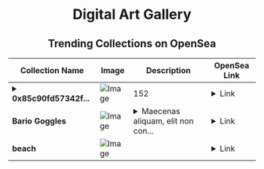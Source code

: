 <div align="center">

# Digital Art Gallery

## Trending Collections on OpenSea

| Collection Name                       | Image                                                                                     | Description                       | OpenSea Link                                                                                          |
|---------------------------------------|-------------------------------------------------------------------------------------------|-----------------------------------|--------------------------------------------------------------------------------------------------------|
| **<details><summary>0x85c90fd57342f...</summary>0x85c90fd57342f11d98be44c8c0f5a17eb0c8250a</details>** | ![Image](https://i.seadn.io/s/raw/files/2f34fc78d11ca7dda7286dc12b0d0022.jpg?w=500&auto=format?w=200&auto=format) | 152 | <details><summary>Link</summary>[0x85c90fd57342f11d98be44c8c0f5a17eb0c8250a](https://opensea.io/collection/0x85c90fd57342f11d98be44c8c0f5a17eb0c8250a)</details> |
| **Bario Goggles** | ![Image](https://i.seadn.io/s/raw/files/7f9d34f58194669adad1d17d0902bd5b.png?w=500&auto=format?w=200&auto=format) | <details><summary>Maecenas aliquam, elit non con...</summary>Maecenas aliquam, elit non consequat dictum, mauris nisl tincidunt nulla.</details> | <details><summary>Link</summary>[Bario Goggles](https://opensea.io/collection/bario-goggles)</details> |
| **beach** | ![Image](https://i.seadn.io/s/raw/files/4c55e8d34deb32f4287a6aecb42d13fc.webp?w=500&auto=format?w=200&auto=format) |  | <details><summary>Link</summary>[beach](https://opensea.io/collection/beach-349)</details> |

</div>